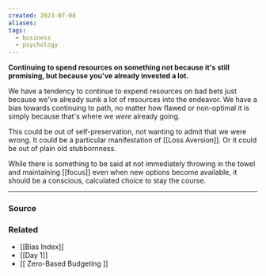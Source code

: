```yaml
---
created: 2023-07-08
aliases: 
tags:
  - business
  - psychology
---
```

**Continuing to spend resources on something not because it's still promising, but because you've already invested a lot.**

We have a tendency to continue to expend resources on bad bets just because we've already sunk a lot of resources into the endeavor. We have a bias towards continuing to path, no matter how flawed or non-optimal it is simply because that's where we *were* already going. 

This could be out of self-preservation, not wanting to admit that we were wrong. It could be a particular manifestation of [[Loss Aversion]]. Or it could be out of plain old stubbornness. 

While there is something to be said at not immediately throwing in the towel and maintaining [[focus]] even when new options become available, it should be a conscious, calculated choice to stay the course. 

****
### Source

### Related
- [[Bias Index]] 
- [[Day 1]] 
- [[  Zero-Based Budgeting  ]]